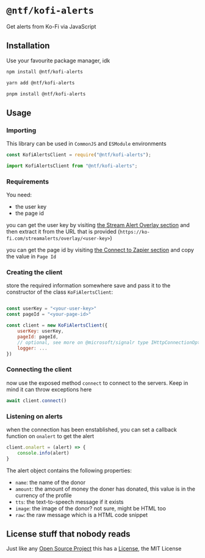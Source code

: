 # `@ntf/kofi-alerts`

Get alerts from Ko-Fi via JavaScript

## Installation

Use your favourite package manager, idk

```sh
npm install @ntf/kofi-alerts
```

```sh
yarn add @ntf/kofi-alerts
```

```sh
pnpm install @ntf/kofi-alerts
```

## Usage

### Importing

This library can be used in `CommonJS` and `ESModule` environments

```typescript
const KofiAlertsClient = require("@ntf/kofi-alerts");
```

```typescript
import KofiAlertsClient from "@ntf/kofi-alerts";
```

### Requirements

You need:

- the user key
- the page id

you can get the user key by visiting [the Stream Alert Overlay section](https://ko-fi.com/streamalerts/settings#streamAlertSection) and then extract it from the URL that is provided (`https://ko-fi.com/streamalerts/overlay/<user-key>`)

you can get the page id by visiting [the Connect to Zapier section](https://ko-fi.com/Manage/Zapier) and copy the value in `Page Id`

### Creating the client

store the required information somewhere save and pass it to the constructor of the class `KoFiAlertsClient`:

```js

const userKey = "<your-user-key>"
const pageId = "<your-page-id>"

const client = new KoFiAlertsClient({
    userKey: userKey,
    pageId: pageId,
    // optional, see more on @microsoft/signalr type IHttpConnectionOptions
    logger: ...
})

```

### Connecting the client

now use the exposed method `connect` to connect to the servers. Keep in mind it can throw exceptions here

```js
await client.connect()
```

### Listening on alerts

when the connection has been enstablished, you can set a callback function on `onalert` to get the alert

```js
client.onalert = (alert) => {
    console.info(alert)
}
```

The alert object contains the following properties:

- `name`: the name of the donor
- `amount`: the amount of money the doner has donated, this value is in the currency of the profile
- `tts`: the text-to-speech message if it exists
- `image`: the image of the donor? not sure, might be HTML too
- `raw`: the raw message which is a HTML code snippet

## License stuff that nobody reads

Just like any [Open Source Project](https://github.com/N1ghtTheF0x/kofi-alerts) this has a [License](./LICENSE), the MIT License
